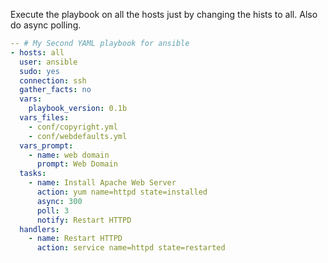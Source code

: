 Execute the playbook on all the hosts just by changing the hists to all. Also do async polling.



```yaml
-- # My Second YAML playbook for ansible
- hosts: all
  user: ansible
  sudo: yes
  connection: ssh
  gather_facts: no
  vars:
    playbook_version: 0.1b
  vars_files:
    - conf/copyright.yml
    - conf/webdefaults.yml
  vars_prompt:
    - name: web domain
      prompt: Web Domain
  tasks:
    - name: Install Apache Web Server
      action: yum name=httpd state=installed
      async: 300
      poll: 3
      notify: Restart HTTPD
  handlers:
    - name: Restart HTTPD
      action: service name=httpd state=restarted
 ```
